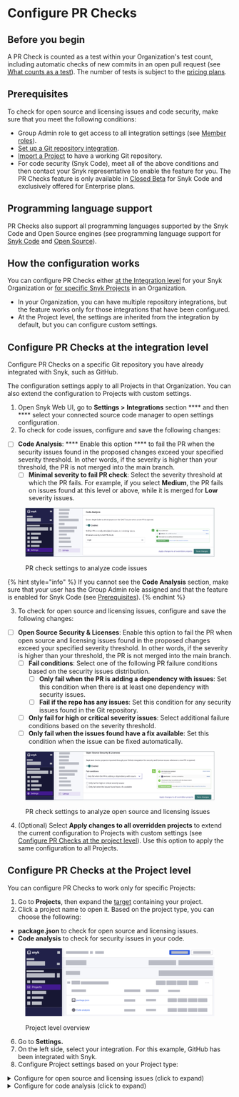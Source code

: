 # Configure PR Checks

## Before you begin

A PR Check is counted as a test within your Organization's test count, including automatic checks of new commits in an open pull request (see[ What counts as a test](https://support.snyk.io/hc/en-us/articles/360000925418-What-counts-as-a-test-)). The number of tests is subject to the [pricing plans](../../more-info/plans.md).

## Prerequisites

To check for open source and licensing issues and code security, make sure that you meet the following conditions:

* Group Admin role to get access to all integration settings (see [Member roles](../../snyk-admin/managing-users-and-permissions/member-roles.md)).
* [Set up a Git repository integration](../../integrations/git-repository-scm-integrations/).
* [Import a Project](../../getting-started/quickstart/import-a-project.md) to have a working Git repository.
* For code security (Snyk Code), meet all of the above conditions and then contact your Snyk representative to enable the feature for you. The PR Checks feature is only available in [Closed Beta](../../more-info/snyk-feature-release-process.md) for Snyk Code and exclusively offered for Enterprise plans.&#x20;

## Programming language support

PR Checks also support all programming languages supported by the Snyk Code and Open Source engines (see programming language support for [Snyk Code](../snyk-code/snyk-code-language-and-framework-support.md) and [Open Source](../snyk-open-source/snyk-open-source-supported-languages-and-package-managers/)).

## How the configuration works

You can configure PR Checks either [at the Integration level](configure-pr-checks.md#configure-pr-checks-at-the-integration-level) for your Snyk Organization or [for specific Snyk Projects](configure-pr-checks.md#configure-pr-checks-at-the-project-level) in an Organization.&#x20;

* In your Organization, you can have multiple repository integrations, but the feature works only for those integrations that have been configured.
* At the Project level, the settings are inherited from the integration by default, but you can configure custom settings.&#x20;

## Configure PR Checks at the integration level

Configure PR Checks on a specific Git repository you have already integrated with Snyk, such as GitHub.&#x20;

The configuration settings apply to all Projects in that Organization. You can also extend the configuration to Projects with custom settings.&#x20;

1. Open Snyk Web UI, go to **Settings >** **Integrations** section **** and then **** select your connected source code manager to open settings configuration.&#x20;
2. To check for code issues, configure and save the following changes:

* [ ] **Code Analysis**: **** Enable this option **** to fail the PR when the security issues found in the proposed changes exceed your specified severity threshold. In other words, if the severity is higher than your threshold, the PR is not merged into the main branch.
  * [ ] **Minimal severity to fail PR check**: Select the severity threshold at which the PR fails. For example, if you select **Medium**, the PR fails on issues found at this level or above, while it is merged for **Low** severity issues.

<figure><img src="../../.gitbook/assets/pr_checks_configuration_code_analysis.png" alt="Pull request check settings to analyze code issues."><figcaption><p>PR check settings to analyze code issues</p></figcaption></figure>

{% hint style="info" %}
If you cannot see the **Code Analysis** section, make sure that your user has the Group Admin role assigned and that the feature is enabled for Snyk Code (see [Prerequisites](configure-pr-checks.md#prerequisites)).
{% endhint %}

3. To check for open source and licensing issues, configure and save the following changes:

* [ ] **Open Source Security & Licenses**: Enable this option to fail the PR when open source and licensing issues found in the proposed changes exceed your specified severity threshold. In other words, if the severity is higher than your threshold, the PR is not merged into the main branch.
  * [ ] **Fail conditions**: Select one of the following PR failure conditions based on the security issues distribution.
    * [ ] **Only fail when the PR is adding a dependency with issues**: Set this condition when there is at least one dependency with security issues.
    * [ ] **Fail if the repo has any issues**: Set this condition for any security issues found in the Git repository.
  * [ ] **Only fail for high or critical severity issues**: Select additional failure conditions based on the severity threshold.
  * [ ] **Only fail when the issues found have a fix available**: Set this condition when the issue can be fixed automatically.

<figure><img src="../../.gitbook/assets/pr_checks_configuration_open_source.png" alt="Pull request check settings to analyze opena source and licensing issues."><figcaption><p>PR check settings to analyze open source and licensing issues</p></figcaption></figure>

4. (Optional) Select **Apply changes to all overridden projects** to extend the current configuration to Projects with custom settings (see [Configure PR Checks at the project level](configure-pr-checks.md#configure-pr-checks-at-the-project-level)). Use this option to apply the same configuration to all Projects.

## Configure PR Checks at the Project level

You can configure PR Checks to work only for specific Projects:&#x20;

1. Go to **Projects**, then expand the [target](../../manage-issues/introduction-to-snyk-projects/#target) containing your project.
2. Click a project name to open it. Based on the project type, you can choose the following:

* **package.json** to check for open source and licensing issues.
* **Code analysis** to check for security issues in your code.

<figure><img src="../../.gitbook/assets/configure_pr_checks_project_level.png" alt="Project level overview."><figcaption><p>Project level overview</p></figcaption></figure>

6. Go to **Settings.**
7. On the left side, select your integration. For this example, GitHub has been integrated with Snyk.&#x20;
8. Configure Project settings based on your Project type:

<details>

<summary>Configure for open source and licensing issues (click to expand)</summary>

1. In **Snyk test for pull request** select **Custom** to **** configure the settings.
2. Enable the option to fail the PR when open source and licensing issues found in the proposed changes exceed your specified severity threshold.&#x20;
3. Configure the following settings:

* [ ] **Fail conditions**: Select one of the following PR failure conditions based on the security issues distribution.
  * [ ] **Only fail when the PR is adding a dependency with issues**: Set this condition when there is at least one dependency with security issues.
  * [ ] **Fail if the repo has any issues**: Set this condition for any security issues found in the Git repository.
* [ ] **Only fail for high or critical severity issues**: Select additional failure conditions based on the severity threshold.
* [ ] **Only fail when the issues found have a fix available**: Set this condition when the issue can be fixed automatically.

4. **Update Snyk pull request settings** to save changes.

</details>

<details>

<summary>Configure for code analysis (click to expand)</summary>

1. In **Snyk Code for pull request** select **Custom** to **** configure the settings.
2. Enable this option **** to fail the PR when the security issues found in the proposed changes exceed your specified severity threshold.
3. Configure the following settings:

* [ ] **Minimal severity to fail PR check**: Select the severity threshold at which the PR fails. For example, if you select **Medium**, the PR fails on issues found at this level or above, while it is merged for **Low** severity issues.

4. **Update Snyk pull request settings** to save changes.

</details>



###
